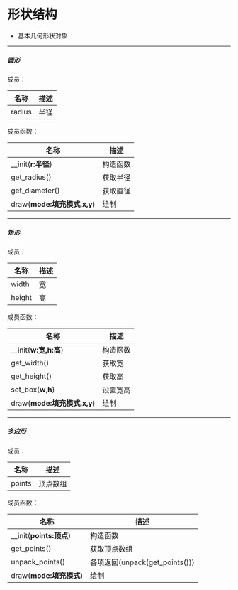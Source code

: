 # 形状结构

* 基本几何形状对象

***

##### 圆形

成员：

| 名称   | 描述 |
| ------ | ---- |
| radius | 半径 |

成员函数：

| 名称                        | 描述     |
| --------------------------- | -------- |
| __init(**r:半径**)          | 构造函数 |
| get_radius()                | 获取半径 |
| get_diameter()              | 获取直径 |
| draw(**mode:填充模式,x,y**) | 绘制     |

***

##### 矩形

成员：

| 名称   | 描述 |
| ------ | ---- |
| width  | 宽   |
| height | 高   |

成员函数：

| 名称                        | 描述     |
| --------------------------- | -------- |
| __init(**w:宽,h:高**)       | 构造函数 |
| get_width()                 | 获取宽   |
| get_height()                | 获取高   |
| set_box(**w**,**h**)        | 设置宽高 |
| draw(**mode:填充模式,x,y**) | 绘制     |

***

##### 多边形

成员：

| 名称   | 描述     |
| ------ | -------- |
| points | 顶点数组 |

成员函数：

| 名称                    | 描述                           |
| ----------------------- | ------------------------------ |
| __init(**points:顶点**) | 构造函数                       |
| get_points()            | 获取顶点数组                   |
| unpack_points()         | 各项返回(unpack(get_points())) |
| draw(**mode:填充模式**) | 绘制                           |

